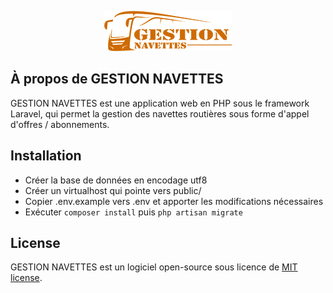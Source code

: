 <p align="center">
    <img src="https://raw.githubusercontent.com/kdyouri/gnav/master/public/img/logo.png" width="204">
</p>

## À propos de GESTION NAVETTES

GESTION NAVETTES est une application web en PHP sous le framework Laravel, qui permet la gestion des navettes routières sous forme d'appel d'offres / abonnements.

## Installation

- Créer la base de données en encodage utf8
- Créer un virtualhost qui pointe vers public/
- Copier .env.example vers .env et apporter les modifications nécessaires
- Exécuter `composer install` puis `php artisan migrate`

## License

GESTION NAVETTES est un logiciel open-source sous licence de [MIT license](https://opensource.org/licenses/MIT).
